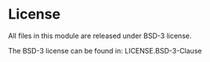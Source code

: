 # License

All files in this module are released under BSD-3 license.

The BSD-3 license can be found in: LICENSE.BSD-3-Clause
